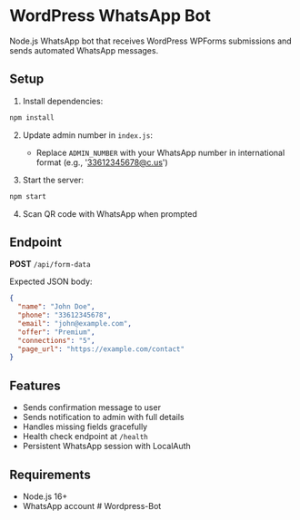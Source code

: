 # WordPress WhatsApp Bot

Node.js WhatsApp bot that receives WordPress WPForms submissions and sends automated WhatsApp messages.

## Setup

1. Install dependencies:
```bash
npm install
```

2. Update admin number in `index.js`:
   - Replace `ADMIN_NUMBER` with your WhatsApp number in international format (e.g., '33612345678@c.us')

3. Start the server:
```bash
npm start
```

4. Scan QR code with WhatsApp when prompted

## Endpoint

**POST** `/api/form-data`

Expected JSON body:
```json
{
  "name": "John Doe",
  "phone": "33612345678",
  "email": "john@example.com",
  "offer": "Premium",
  "connections": "5",
  "page_url": "https://example.com/contact"
}
```

## Features

- Sends confirmation message to user
- Sends notification to admin with full details
- Handles missing fields gracefully
- Health check endpoint at `/health`
- Persistent WhatsApp session with LocalAuth

## Requirements

- Node.js 16+
- WhatsApp account
#   W o r d p r e s s - B o t  
 